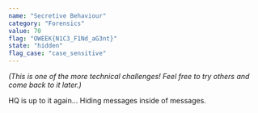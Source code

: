 ```yaml
---
name: "Secretive Behaviour"
category: "Forensics"
value: 70
flag: "OWEEK{N1C3_F1Nd_aG3nt}"
state: "hidden"
flag_case: "case_sensitive"
---
```


_(This is one of the more technical challenges! Feel free to try others and come back to it later.)_

HQ is up to it again... Hiding messages inside of messages.
